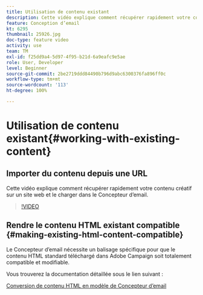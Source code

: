 ```yaml
---
title: Utilisation de contenu existant
description: Cette vidéo explique comment récupérer rapidement votre contenu créatif sur un site web et le charger dans le Concepteur d’email.
feature: Conception d’email
kt: 6295
thumbnail: 25926.jpg
doc-type: feature video
activity: use
team: TM
exl-id: f25dd9a4-5d97-4f95-b21d-6a9eafc9e5ae
role: User, Developer
level: Beginner
source-git-commit: 2be2719ddd84490b796d9abc6300376fa896ff0c
workflow-type: tm+mt
source-wordcount: '113'
ht-degree: 100%

---
```


# Utilisation de contenu existant{#working-with-existing-content}

## Importer du contenu depuis une URL

Cette vidéo explique comment récupérer rapidement votre contenu créatif sur un site web et le charger dans le Concepteur d’email.

>[!VIDEO](https://video.tv.adobe.com/v/25926?quality=12)

## Rendre le contenu HTML existant compatible {#making-existing-html-content-compatible}

Le Concepteur d’email nécessite un balisage spécifique pour que le contenu HTML standard téléchargé dans Adobe Campaign soit totalement compatible et modifiable.

Vous trouverez la documentation détaillée sous le lien suivant :

[Conversion de contenu HTML en modèle de Concepteur d’email](https://docs.adobe.com/content/help/fr-FR/campaign-standard/using/designing-content/building-email-content/using-existing-content.html#converting-an-html-content)
